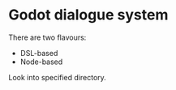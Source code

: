 # Godot dialogue system

There are two flavours:
- DSL-based
- Node-based

Look into specified directory.
